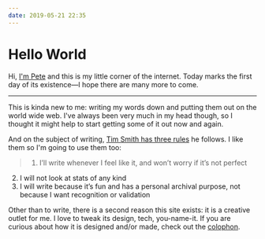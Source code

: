 ```yaml
---
date: 2019-05-21 22:35
---
```


# Hello World

Hi, [I'm Pete](/) and this is my little corner of the internet. Today marks the first day of its existence—I hope there are many more to come.

<!-- excerpt -->
---

This is kinda new to me: writing my words down and putting them out on the world wide web. I've always been very much in my head though, so I thought it might help to start getting some of it out now and again.

And on the subject of writing, [Tim Smith has three rules](https://web.archive.org/web/20190331135008/https://brightpixels.blog/hello/) he follows. I like them so I'm going to use them too:

> 1. I’ll write whenever I feel like it, and won’t worry if it’s not perfect
  2. I will not look at stats of any kind
  3. I will write because it’s fun and has a personal archival purpose, not because I want recognition or validation

Other than to write, there is a second reason this site exists: it is a creative outlet for me. I love to tweak its design, tech, you-name-it. If you are curious about how it is designed and/or made, check out the [colophon](/colophon).
